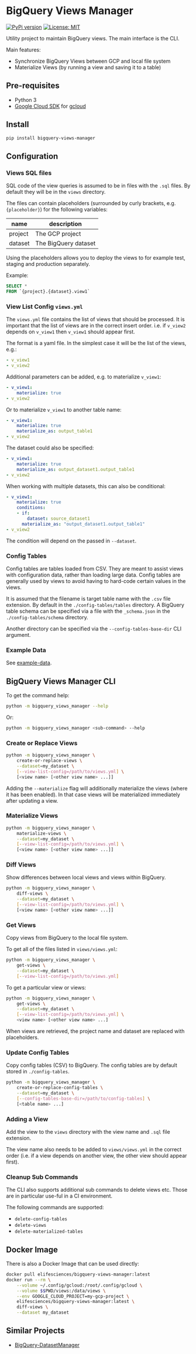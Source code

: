 # BigQuery Views Manager

[![PyPi version](https://pypip.in/v/bigquery-views-manager/badge.png)](https://pypi.org/project/bigquery-views-manager/)
[![License: MIT](https://img.shields.io/badge/License-MIT-yellow.svg)](https://opensource.org/licenses/MIT)

Utility project to maintain BigQuery views. The main interface is the CLI.

Main features:

* Synchronize BigQuery Views between GCP and local file system
* Materialize Views (by running a view and saving it to a table)

## Pre-requisites

* Python 3
* [Google Cloud SDK](https://cloud.google.com/sdk/docs/) for [gcloud](https://cloud.google.com/sdk/gcloud/)

## Install

```bash
pip install bigquery-views-manager
```

## Configuration

### Views SQL files

SQL code of the view queries is assumed to be in files with the `.sql` files. By default they will be in the `views` directory.

The files can contain placeholders (surrounded by curly brackets, e.g. `{placeholder}`) for the following variables:

| name | description |
| ---- | ----------- |
| project | The GCP project |
| dataset | The BigQuery dataset |

Using the placeholders allows you to deploy the views to for example test, staging and production separately.

Example:

```sql
SELECT *
FROM `{project}.{dataset}.view1`
```

### View List Config `views.yml`

The `views.yml` file contains the list of views that should be processed. It is important that the list of views are in the correct insert order. i.e. if `v_view2` depends on `v_view1` then `v_view1` should appear first.

The format is a yaml file. In the simplest case it will be the list of the views, e.g.:

```yaml
- v_view1
- v_view2
```

Additional parameters can be added, e.g. to materialize `v_view1`:

```yaml
- v_view1:
    materialize: true
- v_view2
```

Or to materialize `v_view1` to another table name:

```yaml
- v_view1:
    materialize: true
    materialize_as: output_table1
- v_view2
```

The dataset could also be specified:

```yaml
- v_view1:
    materialize: true
    materialize_as: output_dataset1.output_table1
- v_view2
```

When working with multiple datasets, this can also be conditional:

```yaml
- v_view1:
    materialize: true
    conditions:
    - if:
        dataset: source_dataset1
      materialize_as: "output_dataset1.output_table1"
- v_view2
```

The condition will depend on the passed in `--dataset`.

### Config Tables

Config tables are tables loaded from CSV. They are meant to assist views with configuration data, rather than loading large data. Config tables are generally used by views to avoid having to hard-code certain values in the views.

It is assumed that the filename is target table name with the `.csv` file extension. By default in the `./config-tables/tables` directory. A BigQuery table schema can be specified via a file with the `_schema.json` in the `./config-tables/schema` directory.

Another directory can be specified via the `--config-tables-base-dir` CLI argument.

### Example Data

See [example-data](https://github.com/elifesciences/bigquery-views-manager/tree/develop/example-data).

## BigQuery Views Manager CLI

To get the command help:

```bash
python -m bigquery_views_manager --help
```

Or:

```bash
python -m bigquery_views_manager <sub-command> --help
```

### Create or Replace Views

```bash
python -m bigquery_views_manager \
    create-or-replace-views \
    --dataset=my_dataset \
    [--view-list-config=/path/to/views.yml] \
    [<view name> [<other view name> ...]]
```

Adding the `--materialize` flag will additionally materialize the views (where it has been enabled). In that case views will be materialized immediately after updating a view.

### Materialize Views

```bash
python -m bigquery_views_manager \
    materialize-views \
    --dataset=my_dataset \
    [--view-list-config=/path/to/views.yml] \
    [<view name> [<other view name> ...]]
```

### Diff Views

Show differences between local views and views within BigQuery.

```bash
python -m bigquery_views_manager \
    diff-views \
    --dataset=my_dataset \
    [--view-list-config=/path/to/views.yml] \
    [<view name> [<other view name> ...]]
```

### Get Views

Copy views from BigQuery to the local file system.

To get all of the files listed in `views/views.yml`:

```bash
python -m bigquery_views_manager \
    get-views \
    --dataset=my_dataset \
    [--view-list-config=/path/to/views.yml]
```

To get a particular view or views:

```bash
python -m bigquery_views_manager \
    get-views \
    --dataset=my_dataset \
    [--view-list-config=/path/to/views.yml] \
    <view name> [<other view name> ...]
```

When views are retrieved, the project name and dataset are replaced with placeholders.

### Update Config Tables

Copy config tables (CSV) to BigQuery. The config tables are by default stored in `./config-tables`.

```bash
python -m bigquery_views_manager \
    create-or-replace-config-tables \
    --dataset=my_dataset \
    [--config-tables-base-dir=/path/to/config-tables] \
    [<table name> ...]
```

### Adding a View

Add the view to the `views` directory with the view name and `.sql` file extension.

The view name also needs to be added to `views/views.yml` in the correct order (i.e. if a view depends on another view, the other view should appear first).

### Cleanup Sub Commands

The CLI also supports additional sub commands to delete views etc. Those are in particular use-ful in a CI environment.

The following commands are supported:

* `delete-config-tables`
* `delete-views`
* `delete-materialized-tables`

## Docker Image

There is also a Docker Image that can be used directly:

```bash
docker pull elifesciences/bigquery-views-manager:latest
docker run --rm \
    --volume ~/.config/gcloud:/root/.config/gcloud \
    --volume $$PWD/views:/data/views \
    --env GOOGLE_CLOUD_PROJECT=my-gcp-project \
    elifesciences/bigquery-views-manager:latest \
    diff-views \
    --dataset my_dataset
```

## Similar Projects

* [BigQuery-DatasetManager](https://github.com/laughingman7743/BigQuery-DatasetManager)
